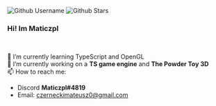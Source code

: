 ![Github Username](https://img.shields.io/badge/-Maticzpl-red)
![Github Stars](https://img.shields.io/github/stars/Maticzpl?color=red&label=Stars&logo=github)
### Hi! Im Maticzpl
<br/>

🌱 I’m currently learning TypeScript and OpenGL<br/>
🔭 I’m currently working on a **TS game engine** and **The Powder Toy 3D**<br/>
📫 How to reach me: <br/>
- Discord **Maticzpl#4819**
- Email: czerneckimateusz0@gmail.com
<!--
**Maticzpl/maticzpl** is a ✨ _special_ ✨ repository because its `README.md` (this file) appears on your GitHub profile.

Here are some ideas to get you started:

- 
- 🌱 I’m currently learning ...
- 👯 I’m looking to collaborate on ...
- 🤔 I’m looking for help with ...
- 💬 Ask me about ...
- 📫 How to reach me: ...
- 😄 Pronouns: ...
- ⚡ Fun fact: ...
-->
